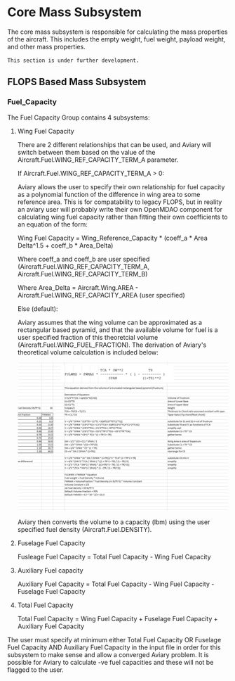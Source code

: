 # Core Mass Subsystem

The core mass subsystem is responsible for calculating the mass properties of the aircraft.
This includes the empty weight, fuel weight, payload weight, and other mass properties.

```{note}
This section is under further development.
```

## FLOPS Based Mass Subsystem

### Fuel_Capacity

The Fuel Capacity Group contains 4 subsystems:

1. Wing Fuel Capacity

    There are 2 different relationships that can be used, and Aviary will switch between them based on the value of the Aircraft.Fuel.WING_REF_CAPACITY_TERM_A parameter.

    If Aircraft.Fuel.WING_REF_CAPACITY_TERM_A > 0:

    Aviary allows the user to specify their own relationship for fuel capacity as a polynomial function of the difference in wing area to some reference area. This is for compatability to legacy FLOPS, but in reality an aviary user will probably write their own OpenMDAO component for calculating wing fuel capacity rather than fitting their own coefficients to an equation of the form:

    Wing Fuel Capacity = Wing_Reference_Capacity * (coeff_a * Area Delta^1.5 + coeff_b * Area_Delta)

    Where coeff_a and coeff_b are user specified (Aircraft.Fuel.WING_REF_CAPACITY_TERM_A, Aircraft.Fuel.WING_REF_CAPACITY_TERM_B)

    Where Area_Delta = Aircraft.Wing.AREA - Aircraft.Fuel.WING_REF_CAPACITY_AREA (user specified)

    Else (default):

    Aviary assumes that the wing volume can be approximated as a rectangular based pyramid, and that the available volume for fuel is a user specified fraction of this theoretcial volume (Aircraft.Fuel.WING_FUEL_FRACTION). The derivation of Aviary's theoretical volume calculation is included below:

    ![wing_fuel_capacity_derivation](images/wing_fuel_capacity_derivation.png)

    Aviary then converts the volume to a capacity (lbm) using the user specified fuel density (Aircraft.Fuel.DENSITY).

2. Fuselage Fuel Capacity

    Fusleage Fuel Capacity  = Total Fuel Capacity - Wing Fuel Capacity

3. Auxiliary Fuel capacity

    Auxiliary Fuel Capacity = Total Fuel Capacity - Wing Fuel Capacity - Fuselage Fuel Capacity

4. Total Fuel Capacity

    Total Fuel Capacity = Wing Fuel Capacity + Fuselage Fuel Capacity + Auxiliary Fuel Capacity

The user must specify at minimum either Total Fuel Capacity OR Fuselage Fuel Capacity AND Auxiliary Fuel Capacity in the input file in order for this subsystem to make sense and allow a converged Aviary problem. It is possible for Aviary to calculate -ve fuel capacities and these will not be flagged to the user.
